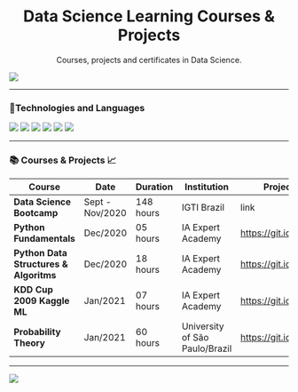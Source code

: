 <h1 align="center">
Data Science Learning Courses & Projects
</h1>
<p align="center">
Courses, projects and certificates in Data Science.
</p>
 

![](https://images.unsplash.com/photo-1501504905252-473c47e087f8?ixid=MXwxMjA3fDB8MHxwaG90by1wYWdlfHx8fGVufDB8fHw%3D&ixlib=rb-1.2.1&auto=format&fit=crop&w=1267&q=80)

--- 

### :pushpin:Technologies and Languages
<img src="https://img.shields.io/badge/python%20-%2314354C.svg?&style=for-the-badge&logo=python&logoColor=white" /> <img src="https://img.shields.io/badge/mysql-%2300f.svg?&style=for-the-badge&logo=mysql&logoColor=white" /> <img src="https://img.shields.io/badge/pandas%20-%23150458.svg?&style=for-the-badge&logo=pandas&logoColor=white" /> <img src="https://img.shields.io/badge/numpy%20-%23013243.svg?&style=for-the-badge&logo=numpy&logoColor=white" /> <img src="https://img.shields.io/badge/Jupyter%20-%23F37626.svg?&style=for-the-badge&logo=Jupyter&logoColor=white" /> <img src="https://img.shields.io/badge/scikit_learn-F7931E?style=for-the-badge&logo=scikit-learn&logoColor=white" />



---
### :books: Courses & Projects :chart_with_upwards_trend:

| Course  |  Date  | Duration | Institution | Projects | Certificate |
| ------------------- | ------------------- | ------------------- | ------------------- | ------------------- | ------------------- |
| **Data Science Bootcamp** |  Sept - Nov/2020 | 148 hours | IGTI Brazil | link | link |
| **Python Fundamentals** |  Dec/2020 | 05 hours | IA Expert Academy | https://git.io/JI2tY | https://git.io/JLRc9 |
| **Python Data Structures & Algoritms** |  Dec/2020 | 18 hours | IA Expert Academy | https://git.io/JLRAi | link |
| **KDD Cup 2009 Kaggle ML** |  Jan/2021 | 07 hours | IA Expert Academy | https://git.io/JLNUE | link |
| **Probability Theory** |  Jan/2021 | 60 hours | University of São Paulo/Brazil | https://git.io/JLAC2 | link |


---
![](https://estruyf-github.azurewebsites.net/api/VisitorHit?user=EliGorniak&repo=Data_Science_Learning_Projects&countColorcountColor&countColor=%237B1E7A)
